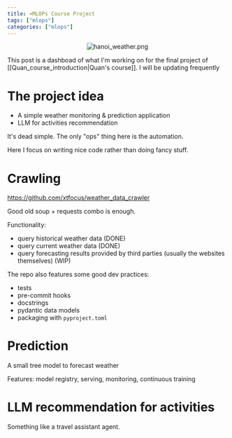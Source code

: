 ```yaml
---
title: ☔MLOPs Course Project
tags: ["mlops"]
categories: ["mlops"]
---
```


<p align="center">
  <img src="attachments/hanoi_weather.png" alt="hanoi_weather.png"/>
</p>

This post is a dashboad of what I'm working on for the final project of [[Quan_course_introduction|Quan's course]]. I will be updating frequently

# The project idea

- A simple weather monitoring & prediction application 
- LLM for activities recommendation

It's dead simple. The only "ops" thing here is the automation.

Here I focus on writing nice code rather than doing fancy stuff.

# Crawling

https://github.com/xtfocus/weather_data_crawler

Good old soup + requests combo is enough.

Functionality:

- query historical weather data (DONE)
- query current weather data (DONE)
- query forecasting results provided by third parties (usually the websites themselves) (WIP)

The repo also features some good dev practices:
- tests
- pre-commit hooks
- docstrings
- pydantic data models
- packaging with `pyproject.toml`

# Prediction

A small tree model to forecast weather

Features: model registry, serving, monitoring, continuous training 


# LLM recommendation for activities

Something like a travel assistant agent.
